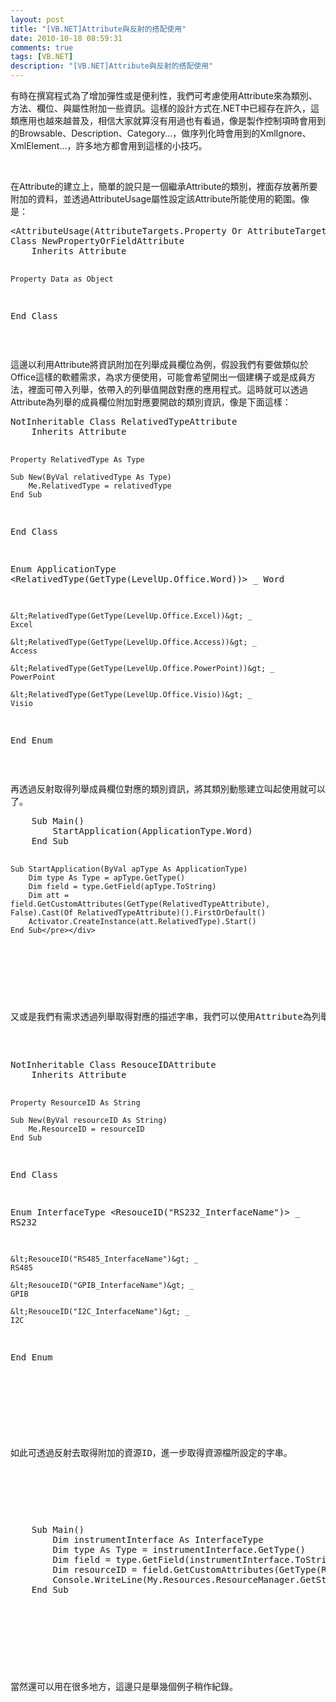 ```yaml
---
layout: post
title: "[VB.NET]Attribute與反射的搭配使用"
date: 2010-10-18 08:59:31
comments: true
tags: [VB.NET]
description: "[VB.NET]Attribute與反射的搭配使用"
---
```

<p>有時在撰寫程式為了增加彈性或是便利性，我們可考慮使用Attribute來為類別、方法、欄位、與屬性附加一些資訊。這樣的設計方式在.NET中已經存在許久，這類應用也越來越普及，相信大家就算沒有用過也有看過，像是製作控制項時會用到的Browsable、Description、Category...，做序列化時會用到的XmlIgnore、XmlElement...，許多地方都會用到這樣的小技巧。 </p>  <p> </p>  <p>在Attribute的建立上，簡單的說只是一個繼承Attribute的類別，裡面存放著所要附加的資料，並透過AttributeUsage屬性設定該Attribute所能使用的範圍。像是：</p>  <div style="padding-bottom: 0px; margin: 0px; padding-left: 0px; padding-right: 0px; display: inline; float: none; padding-top: 0px" id="scid:812469c5-0cb0-4c63-8c15-c81123a09de7:6fde8454-7de6-4d0b-b1c1-df1d9d4b13a1" class="wlWriterSmartContent"><pre name="code" class="vb">&lt;AttributeUsage(AttributeTargets.Property Or AttributeTargets.Field)&gt; 
Class NewPropertyOrFieldAttribute
    Inherits Attribute

    Property Data as Object

End Class</pre></div>

<p> </p>

<p>這邊以利用Attribute將資訊附加在列舉成員欄位為例，假設我們有要做類似於Office這樣的軟體需求，為求方便使用，可能會希望開出一個建構子或是成員方法，裡面可帶入列舉，依帶入的列舉值開啟對應的應用程式。這時就可以透過Attribute為列舉的成員欄位附加對應要開啟的類別資訊，像是下面這樣：</p>

<div style="padding-bottom: 0px; margin: 0px; padding-left: 0px; padding-right: 0px; display: inline; float: none; padding-top: 0px" id="scid:812469c5-0cb0-4c63-8c15-c81123a09de7:e78489f4-3df8-4a71-bbb3-52333a07d92e" class="wlWriterSmartContent"><pre name="code" class="vb">NotInheritable Class RelativedTypeAttribute
    Inherits Attribute

    Property RelativedType As Type

    Sub New(ByVal relativedType As Type)
        Me.RelativedType = relativedType
    End Sub

End Class

Enum ApplicationType
    &lt;RelativedType(GetType(LevelUp.Office.Word))&gt; _
    Word

    &lt;RelativedType(GetType(LevelUp.Office.Excel))&gt; _
    Excel

    &lt;RelativedType(GetType(LevelUp.Office.Access))&gt; _
    Access

    &lt;RelativedType(GetType(LevelUp.Office.PowerPoint))&gt; _
    PowerPoint

    &lt;RelativedType(GetType(LevelUp.Office.Visio))&gt; _
    Visio
End Enum</pre></div>

<p> </p>

<p>再透過反射取得列舉成員欄位對應的類別資訊，將其類別動態建立叫起使用就可以了。</p>

<div style="padding-bottom: 0px; margin: 0px; padding-left: 0px; padding-right: 0px; display: inline; float: none; padding-top: 0px" id="scid:812469c5-0cb0-4c63-8c15-c81123a09de7:2267baef-6da3-4664-a116-89423c36a760" class="wlWriterSmartContent"><pre name="code" class="vb">    Sub Main()
        StartApplication(ApplicationType.Word)
    End Sub

    Sub StartApplication(ByVal apType As ApplicationType)
        Dim type As Type = apType.GetType()
        Dim field = type.GetField(apType.ToString)
        Dim att = field.GetCustomAttributes(GetType(RelativedTypeAttribute), False).Cast(Of RelativedTypeAttribute)().FirstOrDefault()
        Activator.CreateInstance(att.RelativedType).Start()
    End Sub</pre></div>

<p> </p>

<p>又或是我們有需求透過列舉取得對應的描述字串，我們可以使用Attribute為列舉的成員欄位附加對應的資源編號，像是下面這樣：</p>

<div style="padding-bottom: 0px; margin: 0px; padding-left: 0px; padding-right: 0px; display: inline; float: none; padding-top: 0px" id="scid:812469c5-0cb0-4c63-8c15-c81123a09de7:71de81b2-1421-469d-8130-ece35426d696" class="wlWriterSmartContent"><pre name="code" class="vb">NotInheritable Class ResouceIDAttribute
    Inherits Attribute

    Property ResourceID As String

    Sub New(ByVal resourceID As String)
        Me.ResourceID = resourceID
    End Sub

End Class

Enum InterfaceType
    &lt;ResouceID("RS232_InterfaceName")&gt; _
    RS232

    &lt;ResouceID("RS485_InterfaceName")&gt; _
    RS485

    &lt;ResouceID("GPIB_InterfaceName")&gt; _
    GPIB

    &lt;ResouceID("I2C_InterfaceName")&gt; _
    I2C
End Enum</pre></div>

<p> </p>

<p>如此可透過反射去取得附加的資源ID，進一步取得資源檔所設定的字串。</p>

<p>
  </p><div style="padding-bottom: 0px; margin: 0px; padding-left: 0px; padding-right: 0px; display: inline; float: none; padding-top: 0px" id="scid:812469c5-0cb0-4c63-8c15-c81123a09de7:b3ad328c-04cb-4e4b-9bf3-c0cecc619fd0" class="wlWriterSmartContent"><pre name="code" class="vb">    Sub Main()
        Dim instrumentInterface As InterfaceType
        Dim type As Type = instrumentInterface.GetType()
        Dim field = type.GetField(instrumentInterface.ToString)
        Dim resourceID = field.GetCustomAttributes(GetType(ResouceIDAttribute), False).Cast(Of ResouceIDAttribute)().FirstOrDefault.ResourceID
        Console.WriteLine(My.Resources.ResourceManager.GetString(resourceID))
    End Sub</pre></div>


<p> </p>

<p>當然還可以用在很多地方，這邊只是舉幾個例子稍作紀錄。</p>